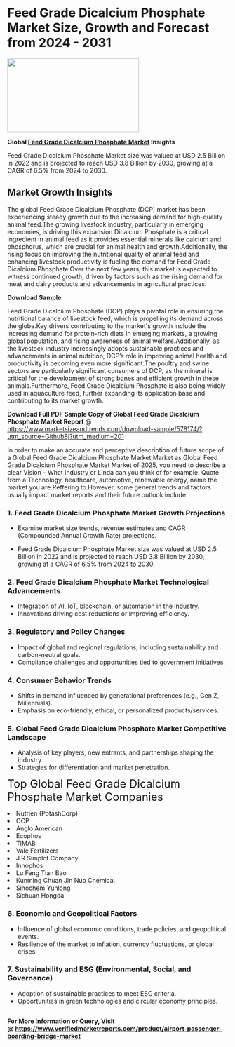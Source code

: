 <H1>Feed Grade Dicalcium Phosphate Market Size, Growth and Forecast from 2024 - 2031</H1><img class="aligncenter size-medium wp-image-584254" src="https://thirdeyenews.in/wp-content/uploads/2024/09/Global-Market-Research-300x168.jpeg" alt="" width="300" height="168" /><p><strong>Global&nbsp;<a href="https://www.marketsizeandtrends.com/download-sample/578174/?utm_source=Github8j?utm_medium=201">Feed Grade Dicalcium Phosphate Market</a> Insights</strong></p><p>Feed Grade Dicalcium Phosphate Market size was valued at USD 2.5 Billion in 2022 and is projected to reach USD 3.8 Billion by 2030, growing at a CAGR of 6.5% from 2024 to 2030.</p><p><h2>Market Growth Insights</h2> <p>The global Feed Grade Dicalcium Phosphate (DCP) market has been experiencing steady growth due to the increasing demand for high-quality animal feed.The growing livestock industry, particularly in emerging economies, is driving this expansion.Dicalcium Phosphate is a critical ingredient in animal feed as it provides essential minerals like calcium and phosphorus, which are crucial for animal health and growth.Additionally, the rising focus on improving the nutritional quality of animal feed and enhancing livestock productivity is fueling the demand for Feed Grade Dicalcium Phosphate.Over the next few years, this market is expected to witness continued growth, driven by factors such as the rising demand for meat and dairy products and advancements in agricultural practices.</p> <p><strong>Download Sample</strong></p> <p>Feed Grade Dicalcium Phosphate (DCP) plays a pivotal role in ensuring the nutritional balance of livestock feed, which is propelling its demand across the globe.Key drivers contributing to the market's growth include the increasing demand for protein-rich diets in emerging markets, a growing global population, and rising awareness of animal welfare.Additionally, as the livestock industry increasingly adopts sustainable practices and advancements in animal nutrition, DCP’s role in improving animal health and productivity is becoming even more significant.The poultry and swine sectors are particularly significant consumers of DCP, as the mineral is critical for the development of strong bones and efficient growth in these animals.Furthermore, Feed Grade Dicalcium Phosphate is also being widely used in aquaculture feed, further expanding its application base and contributing to its market growth.</p> <p><span class=""><strong>Download Full PDF Sample Copy of Global Feed Grade Dicalcium Phosphate Market Report</strong> @ <a href="https://www.marketsizeandtrends.com/download-sample/578174/?utm_source=Github8j?utm_medium=201" target="_blank">https://www.marketsizeandtrends.com/download-sample/578174/?utm_source=Github8j?utm_medium=201</a></span></p><p>In order to make an accurate and perceptive description of future scope of a Global&nbsp;Feed Grade Dicalcium Phosphate Market Market as Global&nbsp;Feed Grade Dicalcium Phosphate Market Market of 2025, you need to describe a clear Vision &ndash; What Industry or Linda can you think of for example: Quote from a Technology, healthcare, automotive, renewable energy, name the market you are Reffering to.However, some general trends and factors usually impact market reports and their future outlook include:</p><h3>1.&nbsp;<strong>Feed Grade Dicalcium Phosphate Market Growth Projections</strong></h3><ul><li>Examine market size trends, revenue estimates and CAGR (Compounded Annual Growth Rate) projections.</li><li><p>Feed Grade Dicalcium Phosphate Market size was valued at USD 2.5 Billion in 2022 and is projected to reach USD 3.8 Billion by 2030, growing at a CAGR of 6.5% from 2024 to 2030.</p></li></ul><h3>2.&nbsp;<strong>Feed Grade Dicalcium Phosphate Market Technological Advancements</strong></h3><ul><li>Integration of AI, IoT, blockchain, or automation in the industry.</li><li>Innovations driving cost reductions or improving efficiency.</li></ul><h3>3.&nbsp;<strong>Regulatory and Policy Changes</strong></h3><ul><li>Impact of global and regional regulations, including sustainability and carbon-neutral goals.</li><li>Compliance challenges and opportunities tied to government initiatives.</li></ul><h3>4.&nbsp;<strong>Consumer Behavior Trends</strong></h3><ul><li>Shifts in demand influenced by generational preferences (e.g., Gen Z, Millennials).</li><li>Emphasis on eco-friendly, ethical, or personalized products/services.</li></ul><h3>5.&nbsp;<strong>Global Feed Grade Dicalcium Phosphate Market Competitive Landscape</strong></h3><ul><li>Analysis of key players, new entrants, and partnerships shaping the industry.</li><li>Strategies for differentiation and market penetration.</li></ul><p data-pm-slice="1 1 []"><span style="color: inherit; font-family: inherit; font-size: 25px;">Top Global Feed Grade Dicalcium Phosphate Market Companies</span></p><div class="" data-test-id=""><p><li>Nutrien (PotashCorp)</li><li> OCP</li><li> Anglo American</li><li> Ecophos</li><li> TIMAB</li><li> Vale Fertilizers</li><li> J.R.Simplot Company</li><li> Innophos</li><li> Lu Feng Tian Bao</li><li> Kunming Chuan Jin Nuo Chemical</li><li> Sinochem Yunlong</li><li> Sichuan Hongda</li></p></div><h3>6.&nbsp;<strong>Economic and Geopolitical Factors</strong></h3><ul><li>Influence of global economic conditions, trade policies, and geopolitical events.</li><li>Resilience of the market to inflation, currency fluctuations, or global crises.</li></ul><h3>7.&nbsp;<strong>Sustainability and ESG (Environmental, Social, and Governance)</strong></h3><ul><li>Adoption of sustainable practices to meet ESG criteria.</li><li>Opportunities in green technologies and circular economy principles.</li></ul><h2><strong style="font-size: 14px;">For More Information or Query, Visit @&nbsp;</strong><a style="background-color: #ffffff; font-size: 14px;" href="https://www.marketsizeandtrends.com/report/feed-grade-dicalcium-phosphate-market/" target="_blank">https://www.verifiedmarketreports.com/product/airport-passenger-boarding-bridge-market</a></h2>